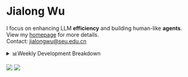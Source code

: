 #  Jialong Wu

I focus on enhancing LLM **efficiency** and building human-like **agents**.<br>
View my [homepage](https://callanwu.github.io/) for more details. <br>
Contact: jialongwu@seu.edu.cn

<details><summary>📊Weekly Development Breakdown</summary>

<!--START_SECTION:waka-->

```txt
From: 08 February 2025 - To: 15 February 2025

Total Time: 18 hrs 12 mins

Python       12 hrs 31 mins  █████████████████▒░░░░░░░   68.81 %
Other        2 hrs 38 mins   ███▓░░░░░░░░░░░░░░░░░░░░░   14.54 %
Bash         2 hrs 8 mins    ███░░░░░░░░░░░░░░░░░░░░░░   11.79 %
CSV          22 mins         ▓░░░░░░░░░░░░░░░░░░░░░░░░   02.08 %
JSON         15 mins         ▒░░░░░░░░░░░░░░░░░░░░░░░░   01.39 %
```

<!--END_SECTION:waka-->

[![wakatime](https://wakatime.com/badge/user/c6720b29-9431-4a60-bc9d-e1fb2b6bd65f.svg)](https://wakatime.com/@c6720b29-9431-4a60-bc9d-e1fb2b6bd65f)
</details>

[![](https://img.shields.io/badge/Google%20Scholar-4385FE.svg?&color=d6d6d6&style=flat-square&logo=google-scholar)](https://scholar.google.com/citations?user=6eg2m4YAAAAJ)
![](https://komarev.com/ghpvc/?username=callanwu)
